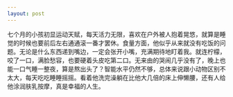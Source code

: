 ```yaml
---
layout: post
---
```


七个月的小孩初显运动天赋，每天活力无限，喜欢在户外被人抱着晃悠，就算是睡觉的时候也要前后左右通通滚一番才罢休。食量方面，他似乎从来就没有吃饭的问题。无论是什么东西递到嘴边，一定会张开小嘴，充满期待地盯着我。就连柠檬，咬了一口，满脸愁容，也要硬着头皮吃第二口。无来由的哭闹几乎没有了，晚上也能一口气睡一整夜，算是熬出头了？智能水平仍然不够，总体来说跟小动物区别不太大，每天吃吃睡睡摇摇。看着他洗完澡躺在比他大几倍的床上伸懒腰，还有人给他涂润肤乳按摩，真是幸福的人生。